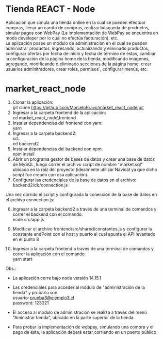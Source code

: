 # Tienda REACT - Node
Aplicación que simula una tienda online en la cual se pueden efectuar compras, llenar un carrito de compras, realizar búsqueda de productos, simular pagos con WebPay (La implementación de WebPay se encuentra en modo developer por lo cual no efectúa facturación), etc.  
La aplicación posee un módulo de administración en el cual se pueden administrar productos, ingresando, actualizando y eliminado productos, configurar ofertas por fecha de inicio y fecha de término de éstas, cambiar la configuración de la página home de la tienda, modificando imágenes, agregando, modificando o eliminado secciones de la página home, crear usuarios adminitradores, crear roles, permisos´, configurar menús, etc.

# market_react_node  
1.  Clonar la aplicación:  
  git clone https://github.com/MarceloBravo/market_react_node.git    
2.  Ingresar a la carpeta frontend de la aplicación:  
    cd market_react_node\frontend    
3.  Instalar dependencias del frontend con yarn:  
     yarn 
4.  Ingresar a la carpeta backend2:  
    cd..  
    cd backend2    
5.  Instalar dependencias del backend con npm:  
    npm install    
6. Abrir un programa gestor de bases de datos y crear una base de datos de MySQL, luego correr el archivo script de nombre "market.sql" ubicado en la raíz del proyecto (idealmente utilizar Navicat ya que dicho script fue creado con esa aplicación).    
7. Configurar las credenciales de la base de datos en el archivo:  
    backend2/db/connection.js

Una vez corrido el script y configurada la conección de la base de datos en el archivo connection.js:    
 
8. Ingresar a la carpeta backend2 a través de una terminal de comandos y correr el backend con el comando:   
    node src/app.js    
    
 9. Modificar el archivo frontend/src/shared/constantes.js y configurar la constante endPoint con el host y puerto al cual apunta el API levantado en el punto 8  
 
 10.  Ingresar a la carpeta frontend a través de una terminal de comandos y correr la aplicación con el comando:  
    yarn start
    
    
 Obs.:   
 - La aplicación corre bajo node versión 14.15.1    
 
 - Las credenciales para acceder al módulo de "administración de la tienda" y probarlo son:  
  usuario: prueba3@ejemplo3.cl  
  password: 123321    
 - El acceso al módulo de administración se realiza a través del menú "Aministrar tienda", ubicado en la parte superior de la tienda
 - Para probar la implementación de webpay, simulando una compra y el pago de ésta, la aplicación deberá estar corriendo en un puerto público

